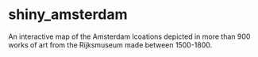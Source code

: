shiny_amsterdam
===============

An interactive map of the Amsterdam lcoations depicted in more than 900 works of art from the Rijksmuseum made between 1500-1800.
